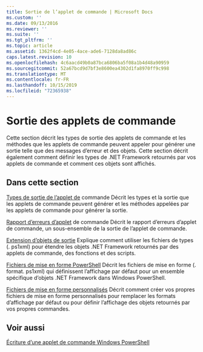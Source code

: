 ```yaml
---
title: Sortie de l’applet de commande | Microsoft Docs
ms.custom: ''
ms.date: 09/13/2016
ms.reviewer: ''
ms.suite: ''
ms.tgt_pltfrm: ''
ms.topic: article
ms.assetid: 1362f4cd-4e05-4ace-ade6-7128da8ad86c
caps.latest.revision: 10
ms.openlocfilehash: 4c6aacd49b0a87bca6806ba5f08a1b4d48a90959
ms.sourcegitcommit: 52a67bcd9d7bf3e8600ea4302d1fa8970ff9c998
ms.translationtype: MT
ms.contentlocale: fr-FR
ms.lasthandoff: 10/15/2019
ms.locfileid: "72365938"
---
```

# <a name="cmdlet-output"></a>Sortie des applets de commande

Cette section décrit les types de sortie des applets de commande et les méthodes que les applets de commande peuvent appeler pour générer une sortie telle que des messages d’erreur et des objets. Cette section décrit également comment définir les types de .NET Framework retournés par vos applets de commande et comment ces objets sont affichés.

## <a name="in-this-section"></a>Dans cette section

[Types de sortie de l’applet de](./types-of-cmdlet-output.md) commande Décrit les types et la sortie que les applets de commande peuvent générer et les méthodes appelées par les applets de commande pour générer la sortie.

[Rapport d’erreurs d’applet](./cmdlet-error-reporting.md) de commande Décrit le rapport d’erreurs d’applet de commande, un sous-ensemble de la sortie de l’applet de commande.

[Extension d’objets de sortie](./extending-output-objects.md) Explique comment utiliser les fichiers de types (. ps1xml) pour étendre les objets .NET Framework retournés par des applets de commande, des fonctions et des scripts.

[Fichiers de mise en forme PowerShell](../format/powershell-formatting-files.md) Décrit les fichiers de mise en forme (. format. ps1xml) qui définissent l’affichage par défaut pour un ensemble spécifique d’objets .NET Framework dans Windows PowerShell.

[Fichiers de mise en forme personnalisés](./custom-formatting-files.md) Décrit comment créer vos propres fichiers de mise en forme personnalisés pour remplacer les formats d’affichage par défaut ou pour définir l’affichage des objets retournés par vos propres commandes.

## <a name="see-also"></a>Voir aussi

[Écriture d’une applet de commande Windows PowerShell](./writing-a-windows-powershell-cmdlet.md)
